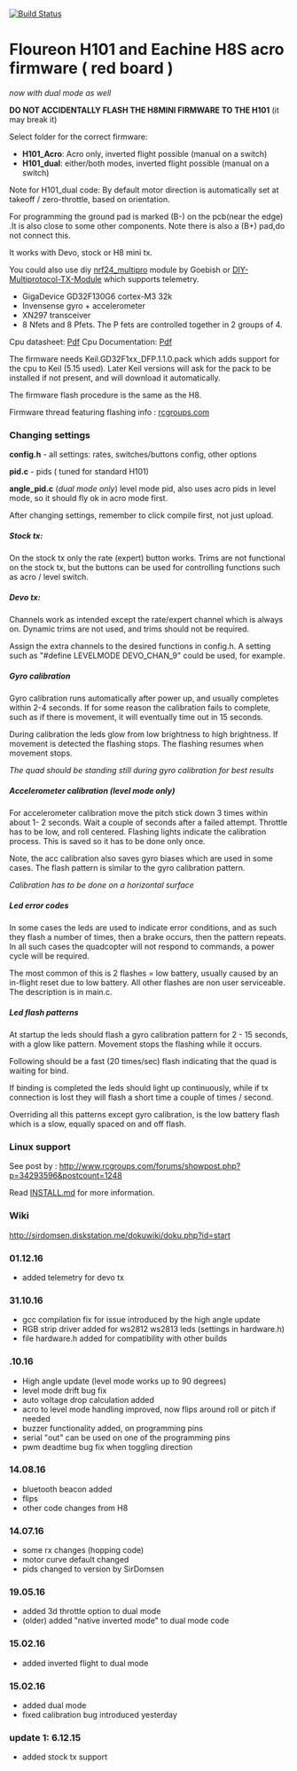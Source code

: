 [![Build Status](https://travis-ci.org/silver13/H101-dual.png)](https://travis-ci.org/silver13/H101-dual)

# Floureon H101 and Eachine H8S acro firmware ( red board )

*now with dual mode as well*

__DO NOT ACCIDENTALLY FLASH THE H8MINI FIRMWARE TO THE H101__ (it may break it)


Select folder for the correct firmware:
* __H101_Acro__: Acro only, inverted flight possible (manual on a switch)
* __H101_dual__: either/both modes, inverted flight possible (manual on a switch)

Note for H101_dual code: By default motor direction is automatically set at takeoff / zero-throttle, based on orientation.


For programming the ground pad is marked (B-) on the pcb(near the edge) .It is also close to some other components. Note there is also a (B+) pad,do not connect this. 

It works with Devo, stock or H8 mini tx.

You could also use diy [nrf24_multipro](https://github.com/goebish/nrf24_multipro) module by Goebish or [DIY-Multiprotocol-TX-Module](https://github.com/pascallanger/DIY-Multiprotocol-TX-Module) which supports telemetry.

 * GigaDevice GD32F130G6 cortex-M3 32k
 * Invensense gyro + accelerometer
 * XN297 transceiver
 * 8 Nfets and 8 Pfets. The P fets are controlled together in 2 groups of 4.


Cpu datasheet: [Pdf](https://app.box.com/s/3zi661iffmit1rwda499wu8vycv03biv) Cpu Documentation: [Pdf](https://app.box.com/s/pehsanvluc40qu8k2036sbjk5ti08y2m)

The firmware needs Keil.GD32F1xx_DFP.1.1.0.pack which adds support for the cpu to Keil (5.15 used). Later Keil versions will ask for the pack to be installed if not present, and will download it automatically.


The firmware flash procedure is the same as the H8.

Firmware thread featuring flashing info : [rcgroups.com](http://www.rcgroups.com/forums/showthread.php?t=2512604)


### Changing settings

__config.h__ - all settings: rates, switches/buttons config, other options

__pid.c__ - pids ( tuned for standard H101)

__angle_pid.c__ (*dual mode only*) level mode pid, also uses acro pids in level mode, so it should fly ok in acro mode first.


After changing settings, remember to click compile first, not just upload.

##### Stock tx:
On the stock tx only the rate (expert) button works. Trims are not functional on the stock tx, but the buttons can be used for controlling functions such as acro / level switch.

##### Devo tx:
Channels work as intended except the rate/expert channel which is always on. Dynamic trims are not used, and trims should not be required.

Assign the extra channels to the desired functions in config.h. A setting such as "#define LEVELMODE DEVO_CHAN_9" could be used, for example.

##### Gyro calibration
Gyro calibration runs automatically after power up, and usually completes within 2-4 seconds. If for some reason the calibration fails to complete, such as if there is movement, it will eventually time out in 15 seconds.

During calibration the leds glow from low brightness to high brightness. If movement is detected the flashing stops. The flashing resumes when movement stops.

*The quad should be standing still during gyro calibration for best results*


##### Accelerometer calibration ***(level mode only)***
For accelerometer calibration move the pitch stick down 3 times within about 1- 2 seconds. Wait a couple of seconds after a failed attempt. Throttle has to be low, and roll centered. Flashing lights indicate the calibration process. This is saved so it has to be done only once.

Note, the acc calibration also saves gyro biases which are used in some cases. The flash pattern is similar to the gyro calibration pattern.

*Calibration has to be done on a horizontal surface*

##### Led error codes
In some cases the leds are used to indicate error conditions, and as such they flash a number of times, then a brake occurs, then the pattern repeats. In all such cases the quadcopter will not respond to commands, a power cycle will be required.

The most common of this is 2 flashes = low battery, usually caused by an in-flight reset due to low battery. All other flashes are non user serviceable. The description is in main.c.

##### Led flash patterns
At startup the leds should flash a gyro calibration pattern for 2 - 15 seconds, with a glow like pattern. Movement stops the flashing while it occurs.

Following should be a fast (20 times/sec) flash indicating that the quad is waiting for bind. 

If binding is completed the leds should light up continuously, while if tx connection is lost they will flash a short time a couple of times / second.

Overriding all this patterns except gyro calibration, is the low battery flash which is a slow, equally spaced on and off flash. 

### Linux support
See post by :
http://www.rcgroups.com/forums/showpost.php?p=34293596&postcount=1248

Read [INSTALL.md](INSTALL.md) for more information.

### Wiki
http://sirdomsen.diskstation.me/dokuwiki/doku.php?id=start

### 01.12.16
* added telemetry for devo tx

### 31.10.16
* gcc compilation fix for issue introduced by the high angle update
* RGB strip driver added for ws2812 ws2813 leds (settings in hardware.h)
* file hardware.h added for compatibility with other builds

### .10.16
* High angle update (level mode works up to 90 degrees)
* level mode drift bug fix
* auto voltage drop calculation added
* acro to level mode handling improved, now flips around roll or pitch if needed
* buzzer functionality added, on programming pins
* serial "out" can be used on one of the programming pins
* pwm deadtime bug fix when toggling direction

### 14.08.16
* bluetooth beacon added
* flips
* other code changes from H8

### 14.07.16
* some rx changes (hopping code)
* motor curve default changed
* pids changed to version by SirDomsen

### 19.05.16
* added 3d throttle option to dual mode
* (older) added "native inverted mode" to dual mode code

### 15.02.16
* added inverted flight to dual mode

### 15.02.16
* added dual mode
* fixed calibration bug introduced yesterday

### update 1: 6.12.15
* added stock tx support



